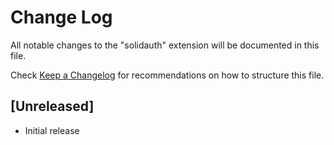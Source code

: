 # Change Log

All notable changes to the "solidauth" extension will be documented in this file.

Check [Keep a Changelog](http://keepachangelog.com/) for recommendations on how to structure this file.

## [Unreleased]

- Initial release